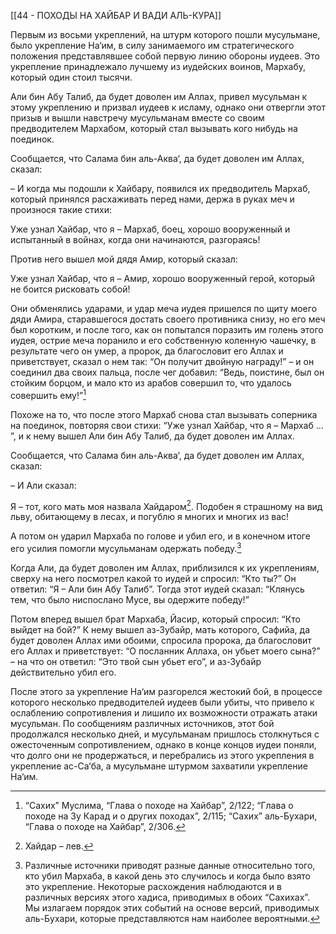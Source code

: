 [[44 - ПОХОДЫ НА ХАЙБАР И ВАДИ АЛЬ-КУРА]]

Первым из восьми укреплений, на штурм которого пошли мусульмане, было укрепление На‘им, в силу занимаемого им стратегического положения представлявшее собой первую линию обороны иудеев. Это укрепление принадлежало лучшему из иудейских воинов, Мархабу, который один стоил тысячи.

Али бин Абу Талиб, да будет доволен им Аллах, привел мусульман к этому укреплению и призвал иудеев к исламу, однако они отвергли этот призыв и вышли навстречу мусульманам вместе со своим предводителем Мархабом, который стал вызывать кого нибудь на поединок.

Сообщается, что Салама бин аль-Аква‘, да будет доволен им Аллах, сказал:

– И когда мы подошли к Хайбару, появился их предводитель Мархаб, который принялся расхаживать перед нами, держа в руках меч и произнося такие стихи:

Уже узнал Хайбар, что я – Мархаб,
боец, хорошо вооруженный и испытанный
в войнах, когда они начинаются, разгораясь!

Против него вышел мой дядя Амир, который сказал:

Уже узнал Хайбар, что я – Амир, хорошо вооруженный герой, который не боится рисковать собой!

Они обменялись ударами, и удар меча иудея пришелся по щиту моего дяди Амира, старавшегося достать своего противника снизу, но его меч был коротким, и после того, как он попытался поразить им голень этого иудея, острие меча поранило и его собственную коленную чашечку, в результате чего он умер, а пророк, да благословит его Аллах и приветствует, сказал о нем так: “Он получит двойную награду!” – и он соединил два своих пальца, после чег добавил: “Ведь, поистине, был он стойким борцом, и мало кто из арабов совершил то, что удалось совершить ему!”[^1]

Похоже на то, что после этого Мархаб снова стал вызывать соперника на поединок, повторяя свои стихи: “Уже узнал Хайбар, что я – Мархаб … ”, и к нему вышел Али бин Абу Талиб, да будет доволен им Аллах.

Сообщается, что Салама бин аль-Аква‘, да будет доволен им Аллах, сказал:

– И Али сказал:

Я – тот, кого мать моя назвала Хайдаром[^2].
Подобен я страшному на вид льву, обитающему в лесах,
и погублю я многих и многих из вас!

А потом он ударил Мархаба по голове и убил его, и в конечном итоге его усилия помогли мусульманам одержать победу.[^3]

Когда Али, да будет доволен им Аллах, приблизился к их укреплениям, сверху на него посмотрел какой то иудей и спросил: “Кто ты?” Он ответил: “Я – Али бин Абу Талиб”. Тогда этот иудей сказал: “Клянусь тем, что было ниспослано Мусе, вы одержите победу!”

Потом вперед вышел брат Мархаба, Йасир, который спросил: “Кто выйдет на бой?” К нему вышел аз-Зубайр, мать которого, Сафийа, да будет доволен Аллах ими обоими, спросила пророка, да благословит его Аллах и приветствует: “О посланник Аллаха, он убьет моего сына?” – на что он ответил: “Это твой сын убьет его”, и аз-Зубайр действительно убил его.

После этого за укрепление На‘им разгорелся жестокий бой, в процессе которого несколько предводителей иудеев были убиты, что привело к ослаблению сопротивления и лишило их возможности отражать атаки мусульман. По сообщениям различных источников, этот бой продолжался несколько дней, и мусульманам пришлось столкнуться с ожесточенным сопротивлением, однако в конце концов иудеи поняли, что долго они не продержаться, и перебрались из этого укрепления в укрепление ас-Са‘ба, а мусульмане штурмом захватили укрепление На‘им.

[^1]: “Сахих” Муслима, “Глава о походе на Хайбар”, 2/122; “Глава о походе на Зу Карад и о других походах”, 2/115; “Сахих” аль-Бухари, “Глава о походе на Хайбар”, 2/306.

[^2]: Хайдар – лев.

[^3]: Различные источники приводят разные данные относительно того, кто убил Мархаба, в какой день это случилось и когда было взято это укрепление. Некоторые расхождения наблюдаются и в различных версиях этого хадиса, приводимых в обоих “Сахихах”. Мы излагаем порядок этих событий на основе версий, приводимых аль-Бухари, которые представляются нам наиболее вероятными.

